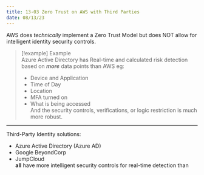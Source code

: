 ```yaml
---
title: 13-03 Zero Trust on AWS with Third Parties
date: 08/13/23
---
```


AWS does *technically* implement a Zero Trust Model but does NOT allow for intelligent identity security controls.

 > 
 > \[!example\] Example  
 > Azure Active Directory has Real-time and calculated risk detection based on ***more*** data points than AWS eg:
 > 
 > * Device and Application
 > * Time of Day
 > * Location
 > * MFA turned on
 > * What is being accessed  
 >   And the security controls, verifications, or logic restriction is much more robust.

---

Third-Party Identity solutions: 

* Azure Active Directory (Azure AD)
* Google BeyondCorp
* JumpCloud  
  **all** have more intelligent security controls for real-time detection than
